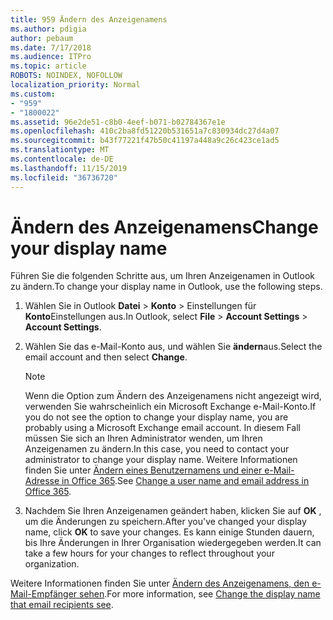 ```yaml
---
title: 959 Ändern des Anzeigenamens
ms.author: pdigia
author: pebaum
ms.date: 7/17/2018
ms.audience: ITPro
ms.topic: article
ROBOTS: NOINDEX, NOFOLLOW
localization_priority: Normal
ms.custom:
- "959"
- "1800022"
ms.assetid: 96e2de51-c8b0-4eef-b071-b02784367e1e
ms.openlocfilehash: 410c2ba8fd51220b531651a7c830934dc27d4a07
ms.sourcegitcommit: b43f77221f47b50c41197a448a9c26c423ce1ad5
ms.translationtype: MT
ms.contentlocale: de-DE
ms.lasthandoff: 11/15/2019
ms.locfileid: "36736720"
---
```

# <a name="change-your-display-name"></a><span data-ttu-id="9251c-102">Ändern des Anzeigenamens</span><span class="sxs-lookup"><span data-stu-id="9251c-102">Change your display name</span></span>
  
<span data-ttu-id="9251c-103">Führen Sie die folgenden Schritte aus, um Ihren Anzeigenamen in Outlook zu ändern.</span><span class="sxs-lookup"><span data-stu-id="9251c-103">To change your display name in Outlook, use the following steps.</span></span>
  
1. <span data-ttu-id="9251c-104">Wählen Sie in Outlook **Datei** \> **Konto** \> Einstellungen für **Konto**Einstellungen aus.</span><span class="sxs-lookup"><span data-stu-id="9251c-104">In Outlook, select **File** \> **Account Settings** \> **Account Settings**.</span></span>

2. <span data-ttu-id="9251c-105">Wählen Sie das e-Mail-Konto aus, und wählen Sie **ändern**aus.</span><span class="sxs-lookup"><span data-stu-id="9251c-105">Select the email account and then select **Change**.</span></span>

    > [!NOTE]
    > <span data-ttu-id="9251c-106">Wenn die Option zum Ändern des Anzeigenamens nicht angezeigt wird, verwenden Sie wahrscheinlich ein Microsoft Exchange e-Mail-Konto.</span><span class="sxs-lookup"><span data-stu-id="9251c-106">If you do not see the option to change your display name, you are probably using a Microsoft Exchange email account.</span></span> <span data-ttu-id="9251c-107">In diesem Fall müssen Sie sich an Ihren Administrator wenden, um Ihren Anzeigenamen zu ändern.</span><span class="sxs-lookup"><span data-stu-id="9251c-107">In this case, you need to contact your administrator to change your display name.</span></span> <span data-ttu-id="9251c-108">Weitere Informationen finden Sie unter [Ändern eines Benutzernamens und einer e-Mail-Adresse in Office 365](https://docs.microsoft.com/office365/admin/add-users/change-a-user-name-and-email-address).</span><span class="sxs-lookup"><span data-stu-id="9251c-108">See [Change a user name and email address in Office 365](https://docs.microsoft.com/office365/admin/add-users/change-a-user-name-and-email-address).</span></span>
  
3. <span data-ttu-id="9251c-109">Nachdem Sie Ihren Anzeigenamen geändert haben, klicken Sie auf **OK** , um die Änderungen zu speichern.</span><span class="sxs-lookup"><span data-stu-id="9251c-109">After you've changed your display name, click **OK** to save your changes.</span></span> <span data-ttu-id="9251c-110">Es kann einige Stunden dauern, bis Ihre Änderungen in Ihrer Organisation wiedergegeben werden.</span><span class="sxs-lookup"><span data-stu-id="9251c-110">It can take a few hours for your changes to reflect throughout your organization.</span></span>

<span data-ttu-id="9251c-111">Weitere Informationen finden Sie unter [Ändern des Anzeigenamens, den e-Mail-Empfänger sehen](https://support.office.com/article/2b53331a-ba2a-4803-88dc-ac9fe376c8a9.aspx).</span><span class="sxs-lookup"><span data-stu-id="9251c-111">For more information, see [Change the display name that email recipients see](https://support.office.com/article/2b53331a-ba2a-4803-88dc-ac9fe376c8a9.aspx).</span></span>
  